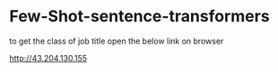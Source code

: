 # Few-Shot-sentence-transformers

to get the class of job title open the below link on browser

http://43.204.130.155
